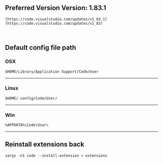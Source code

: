 ## Preferred Version Version: 1.83.1
```
[https://code.visualstudio.com/updates/v1_83.1](https://code.visualstudio.com/updates/v1_83)
```
<br/>

## Default config file path

### OSX

```
$HOME/Library/Application Support/Code/User
```
___

### Linux

```
$HOME/.config/Code/User/
```
___

### Win

```
%APPDATA%\Code\User\
```
___

## Reinstall extensions back

```
xargs -n1 code --install-extension < extensions
```
